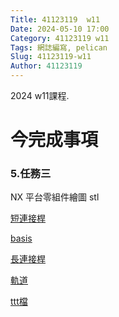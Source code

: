 ```yaml
---
Title: 41123119  w11
Date: 2024-05-10 17:00
Category: 41123119 w11
Tags: 網誌編寫, pelican
Slug: 41123119-w11
Author: 41123119
---
```


2024 w11課程.

<!-- PELICAN_END_SUMMARY -->

# 今完成事項
<h3>5.任務三</h3>
<p>NX 平台零組件繪圖 stl</p>
<p><a href="/downloads/平衡桿2- basis-1 - 43.6短連接桿-1.STL">短連接桿</a></p>
<p><a href="/downloads/平衡桿2- basis-1 - basis-1.STL">basis</a></p>
<p><a href="/downloads/平衡桿2- basis-1 - 長連接桿-1.STL">長連接桿</a></p>
<p><a href="/downloads/平衡桿2- basis-1 - 軌道-1.STL">軌道</a></p>
<p><a href="/downloads/balans.ttt">ttt檔</a></p>
